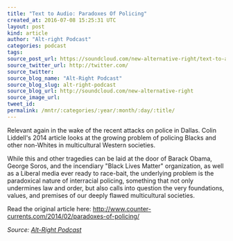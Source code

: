 ```yaml
---
title: "Text to Audio: Paradoxes Of Policing"
created_at: 2016-07-08 15:25:31 UTC
layout: post
kind: article
author: "Alt-right Podcast"
categories: podcast
tags: 
source_post_url: https://soundcloud.com/new-alternative-right/text-to-audio-paradoxes-of-policing
source_twitter_url: http://twitter.com/
source_twitter: 
source_blog_name: "Alt-Right Podcast"
source_blog_slug: alt-right-podcast
source_blog_url: http://soundcloud.com/new-alternative-right
source_image_url: 
tweet_id:
permalink: /mntr/:categories/:year/:month/:day/:title/
---
```

Relevant again in the wake of the recent attacks on police in Dallas. Colin Liddell's 2014 article looks at the growing problem of policing Blacks and other non-Whites in multicultural Western societies. 

While this and other tragedies can be laid at the door of Barack Obama, George Soros, and the incendiary "Black Lives Matter" organization, as well as a Liberal media ever ready to race-bait, the underlying problem is the paradoxical nature of interracial policing, something that not only undermines law and order, but also calls into question the very foundations, values, and premises of our deeply flawed multicultural societies. 

Read the original article here:  http://www.counter-currents.com/2014/02/paradoxes-of-policing/<div class="">
    <i>Source: <a href="http://soundcloud.com/new-alternative-right">Alt-Right Podcast</a></i>
</div>

